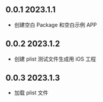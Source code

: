 ## 0.0.1 2023.1.1

* 创建空白 Package 和空白示例 APP

## 0.0.2 2023.1.2

* 创建 plist 测试文件生成用 iOS 工程

## 0.0.3 2023.1.3

* 加载 plist 文件
